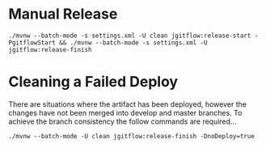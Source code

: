 # Manual Release
```
./mvnw --batch-mode -s settings.xml -U clean jgitflow:release-start -PgitflowStart && ./mvnw --batch-mode -s settings.xml -U jgitflow:release-finish
```

# Cleaning a Failed Deploy
There are situations where the artifact has been deployed, however the changes have not been merged into develop and master branches. To achieve the branch consistency the follow commands are required...
```
./mvnw --batch-mode -U clean jgitflow:release-finish -DnoDeploy=true
```